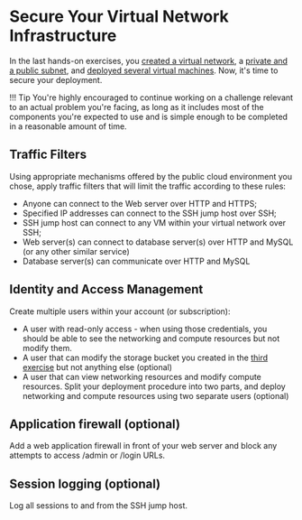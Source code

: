 # Secure Your Virtual Network Infrastructure

In the last hands-on exercises, you [created a virtual network](EX2-Infrastructure-as-Code.md), a [private and a public subnet](EX4-Deploy-Virtual-Network.md), and [deployed several virtual machines](EX3-Deploy-Web-Server.md). Now, it's time to secure your deployment.

!!! Tip
    You're highly encouraged to continue working on a challenge relevant to an actual problem you're facing, as long as it includes most of the components you're expected to use and is simple enough to be completed in a reasonable amount of time.

## Traffic Filters

Using appropriate mechanisms offered by the public cloud environment you chose, apply traffic filters that will limit the traffic according to these rules:

* Anyone can connect to the Web server over HTTP and HTTPS;
* Specified IP addresses can connect to the SSH jump host over SSH;
* SSH jump host can connect to any VM within your virtual network over SSH;
* Web server(s) can connect to database server(s) over HTTP and MySQL (or any other similar service)
* Database server(s) can communicate over HTTP and MySQL

## Identity and Access Management

Create multiple users within your account (or subscription):

* A user with read-only access - when using those credentials, you should be able to see the networking and compute resources but not modify them.
* A user that can modify the storage bucket you created in the [third exercise](EX3-Deploy-Web-Server.md) but not anything else (optional)
* A user that can view networking resources and modify compute resources. Split your deployment procedure into two parts, and deploy networking and compute resources using two separate users (optional)

## Application firewall (optional)

Add a web application firewall in front of your web server and block any attempts to access /admin or /login URLs.

## Session logging (optional)

Log all sessions to and from the SSH jump host.
